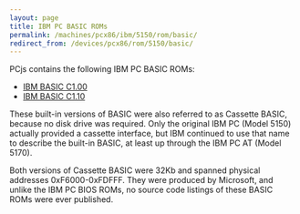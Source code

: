 ```yaml
---
layout: page
title: IBM PC BASIC ROMs
permalink: /machines/pcx86/ibm/5150/rom/basic/
redirect_from: /devices/pcx86/rom/5150/basic/
---
```


PCjs contains the following IBM PC BASIC ROMs:

  - [IBM BASIC C1.00](BASIC100.json)
  - [IBM BASIC C1.10](../../../5160/rom/basic/BASIC110.json)

These built-in versions of BASIC were also referred to as Cassette BASIC, because no disk drive was required.
Only the original IBM PC (Model 5150) actually provided a cassette interface, but IBM continued to use that
name to describe the built-in BASIC, at least up through the IBM PC AT (Model 5170).

Both versions of Cassette BASIC were 32Kb and spanned physical addresses 0xF6000-0xFDFFF.  They were produced by
Microsoft, and unlike the IBM PC BIOS ROMs, no source code listings of these BASIC ROMs were ever published.
